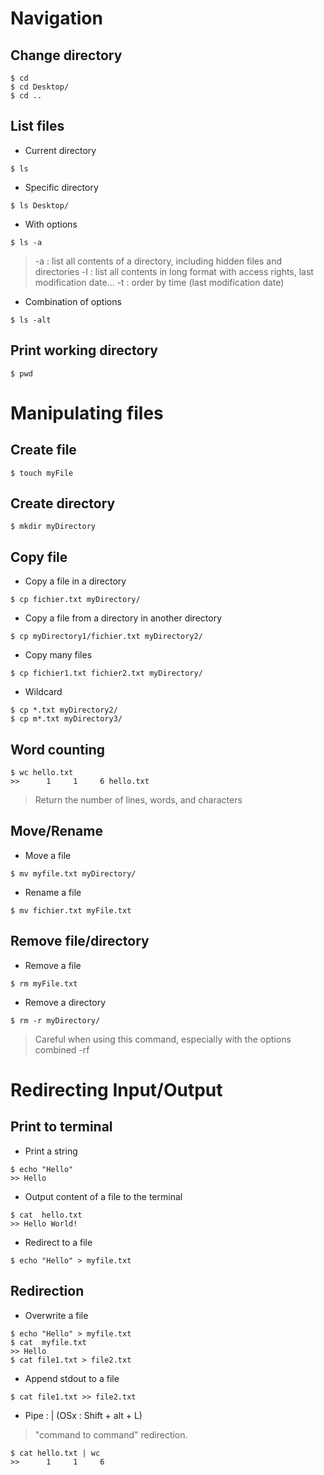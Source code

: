 

# Navigation
## Change directory
```shell
$ cd 
$ cd Desktop/
$ cd ..
```
## List files 
- Current directory
```shell 
$ ls
```
- Specific directory 
```shell 
$ ls Desktop/
```
- With options
```shell
$ ls -a
```
> -a : list all contents of a directory, including hidden files and directories
> -l : list all contents in long format with access rights, last modification date...
> -t : order by time (last modification date)

- Combination of options 
```shell
$ ls -alt
```
## Print working directory
```shell
$ pwd
```

# Manipulating files
## Create file
```shell
$ touch myFile
```
## Create directory
```shell
$ mkdir myDirectory
```
## Copy file
- Copy a file in a directory
```shell
$ cp fichier.txt myDirectory/
```
- Copy a file from a directory in another directory
```shell
$ cp myDirectory1/fichier.txt myDirectory2/
```
- Copy many files 
```shell
$ cp fichier1.txt fichier2.txt myDirectory/
```
- Wildcard
```shell
$ cp *.txt myDirectory2/
$ cp m*.txt myDirectory3/
```
## Word counting
```shell
$ wc hello.txt
>>      1     1     6 hello.txt
```
> Return the number of lines, words, and characters
## Move/Rename
- Move a file 
```shell
$ mv myfile.txt myDirectory/
```
- Rename a file
```shell
$ mv fichier.txt myFile.txt
```

## Remove file/directory
- Remove a file 
```shell
$ rm myFile.txt
```
- Remove a directory 
```shell
$ rm -r myDirectory/
```  

> Careful when using this command, especially with the options combined -rf

# Redirecting Input/Output

## Print to terminal
- Print a string
```shell
$ echo "Hello"
>> Hello
``` 
- Output content of a file to the terminal 
```shell
$ cat  hello.txt
>> Hello World!
``` 
- Redirect to a file 
```shell
$ echo "Hello" > myfile.txt
``` 
## Redirection
- Overwrite a file
```shell
$ echo "Hello" > myfile.txt
$ cat  myfile.txt
>> Hello
$ cat file1.txt > file2.txt
``` 

- Append stdout to a file
```shell
$ cat file1.txt >> file2.txt
```  

- Pipe : | (OSx : Shift + alt + L)
> "command to command" redirection.
```shell
$ cat hello.txt | wc
>>      1     1     6 
```


<!--stackedit_data:
eyJoaXN0b3J5IjpbLTk4MjgxNzA1MiwtMTMxMjc2NjM4NCwxOT
U2NjMzOTY3LDU5OTk3NDgxOCwtMTA3MjY1NTI3OCwxNDE0Nzg1
NzgyLC0xNTUyNjY5Mzk0LC00NzgyOTQ4NDMsLTEzMTEwMTgzNT
ZdfQ==
-->